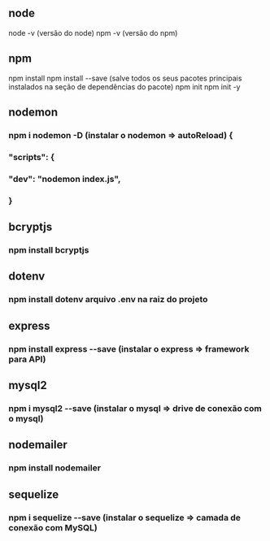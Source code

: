 ## node
node -v (versão do node)
npm -v (versão do npm)

## npm
npm install 
npm install --save (salve todos os seus pacotes principais instalados na seção de dependências do pacote)
npm init
npm init -y

## nodemon
### npm i nodemon -D (instalar o nodemon => autoReload) {
###    "scripts": {
###    "dev": "nodemon index.js",
### }

## bcryptjs
### npm install bcryptjs

## dotenv
### npm install dotenv arquivo .env na raiz do projeto

## express
### npm install express --save (instalar o express => framework para API)

## mysql2
### npm i mysql2 --save (instalar o mysql => drive de conexão com o mysql)

## nodemailer
### npm install nodemailer

## sequelize
### npm i sequelize --save (instalar o sequelize => camada de conexão com MySQL)

